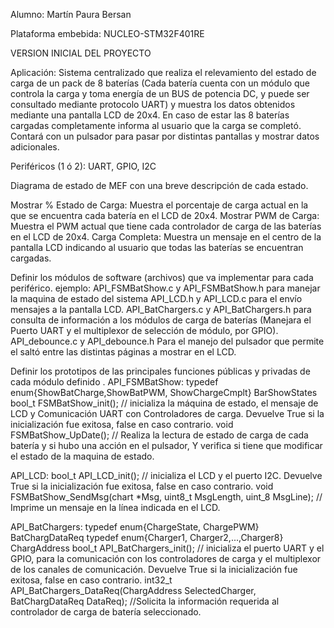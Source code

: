 Alumno: Martín Paura Bersan

Plataforma embebida: NUCLEO-STM32F401RE

VERSION INICIAL DEL PROYECTO

Aplicación:
Sistema centralizado que realiza el relevamiento del estado de carga de un pack de 8 baterías (Cada batería cuenta con un módulo que controla la carga y toma energía de un BUS de potencia DC, y puede ser consultado mediante protocolo UART) y muestra los datos obtenidos mediante una pantalla LCD de 20x4. En caso de estar las 8 baterías cargadas completamente informa al usuario que la carga se completó.
Contará con un pulsador para pasar por distintas pantallas y mostrar datos adicionales.

Periféricos (1 ó 2): 
UART, GPIO, I2C

Diagrama de estado de MEF con una breve descripción de cada estado.



Mostrar % Estado de Carga: Muestra el porcentaje de carga actual en la que se encuentra cada batería en el LCD de 20x4.
Mostrar PWM de Carga: Muestra el PWM actual que tiene cada controlador de carga de las baterías en el LCD de 20x4.
Carga Completa: Muestra un mensaje en el centro de la pantalla LCD indicando al usuario que todas las baterías se encuentran cargadas.

Definir los módulos de software (archivos) que va  implementar para cada periférico.
ejemplo:
API_FSMBatShow.c y API_FSMBatShow.h para manejar la maquina de estado del sistema 
API_LCD.h  y API_LCD.c  para el envío mensajes a la pantalla LCD.
API_BatChargers.c y API_BatChargers.h para consulta de información a los módulos de carga de baterías (Manejara el Puerto UART y el multiplexor de selección de módulo, por GPIO).
API_debounce.c y API_debounce.h Para el manejo del pulsador que permite el saltó entre las distintas páginas a mostrar en el LCD.

Definir los prototipos de las principales funciones públicas y privadas de cada módulo definido .
API_FSMBatShow:
typedef enum{ShowBatCharge,ShowBatPWM, ShowChargeCmplt} BarShowStates
bool_t FSMBatShow_init(); // inicializa la máquina de estado, el mensaje de LCD y Comunicación UART con Controladores de carga. Devuelve True si la inicialización fue exitosa, false en caso contrario.
void FSMBatShow_UpDate(); // Realiza la lectura de estado de carga de cada batería y si hubo una acción en el pulsador, Y verifica si tiene que modificar el estado de la maquina de estado.

API_LCD:
bool_t API_LCD_init(); // inicializa el LCD y el puerto I2C. Devuelve True si la inicialización fue exitosa, false en caso contrario.
void FSMBatShow_SendMsg(chart *Msg, uint8_t MsgLength, uint_8 MsgLine); // Imprime un mensaje en la línea indicada en el LCD.


API_BatChargers:
typedef enum{ChargeState, ChargePWM} BatChargDataReq
typedef enum{Charger1, Charger2,...,Charger8} ChargAddress
bool_t API_BatChargers_init(); // inicializa el puerto UART y el GPIO, para la comunicación con los controladores de carga y el multiplexor de los canales de comunicación. Devuelve True si la inicialización fue exitosa, false en caso contrario.
int32_t API_BatChargers_DataReq(ChargAddress SelectedCharger, BatChargDataReq DataReq); //Solicita la información requerida al controlador de carga de batería seleccionado.

